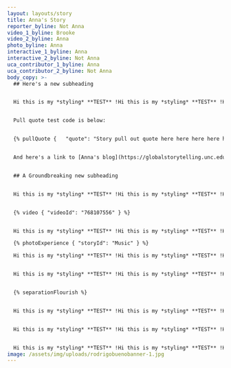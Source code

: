 ```yaml
---
layout: layouts/story
title: Anna's Story
reporter_byline: Not Anna
video_1_byline: Brooke
video_2_byline: Anna
photo_byline: Anna
interactive_1_byline: Anna
interactive_2_byline: Not Anna
uca_contributor_1_byline: Anna
uca_contributor_2_byline: Not Anna
body_copy: >-
  ## Here's a new subheading


  Hi this is my *styling* **TEST** !Hi this is my *styling* **TEST** !Hi this is my *styling* **TEST** !Hi this is my *styling* **TEST** !Hi this is my *styling* **TEST** !Hi this is my *styling* **TEST** !Hi this is my *styling* **TEST** !Hi this is my *styling* **TEST** !Hi this is my *styling* **TEST** !Hi this is my *styling* **TEST** !Hi this is my *styling* **TEST** !


  Pull quote test code is below: 


  {% pullQuote {   "quote": "Story pull out quote here here here here here here here here here here here.",   "attribution": "Jennifer Laurence",   "role": "Actor at Actor Job for Figma Purposes" } %}


  And here's a link to [Anna's blog](https://globalstorytelling.unc.edu/cutaway/terminal-to-terminal/).


  ## A Groundbreaking new subheading


  Hi this is my *styling* **TEST** !Hi this is my *styling* **TEST** !Hi this is my *styling* **TEST** !Hi this is my *styling* **TEST** !Hi this is my *styling* **TEST** !Hi this is my *styling* **TEST** !Hi this is my *styling* **TEST** !Hi this is my *styling* **TEST** !Hi this is my *styling* **TEST** !Hi this is my *styling* **TEST** !Hi this is my *styling* **TEST** !


  {% video { "videoId": "768107556" } %}


  Hi this is my *styling* **TEST** !Hi this is my *styling* **TEST** !Hi this is my *styling* **TEST** !Hi this is my *styling* **TEST** !Hi this is my *styling* **TEST** !Hi this is my *styling* **TEST** !Hi this is my *styling* **TEST** !Hi this is my *styling* **TEST** !Hi this is my *styling* **TEST** !Hi this is my *styling* **TEST** !Hi this is my *styling* **TEST** !

  {% photoExperience { "storyId": "Music" } %}

  Hi this is my *styling* **TEST** !Hi this is my *styling* **TEST** !Hi this is my *styling* **TEST** !Hi this is my *styling* **TEST** !Hi this is my *styling* **TEST** !Hi this is my *styling* **TEST** !Hi this is my *styling* **TEST** !Hi this is my *styling* **TEST** !Hi this is my *styling* **TEST** !Hi this is my *styling* **TEST** !Hi this is my *styling* **TEST** !


  Hi this is my *styling* **TEST** !Hi this is my *styling* **TEST** !Hi this is my *styling* **TEST** !Hi this is my *styling* **TEST** !Hi this is my *styling* **TEST** !Hi this is my *styling* **TEST** !Hi this is my *styling* **TEST** !Hi this is my *styling* **TEST** !Hi this is my *styling* **TEST** !Hi this is my *styling* **TEST** !Hi this is my *styling* **TEST** !


  {% separationFlourish %}


  Hi this is my *styling* **TEST** !Hi this is my *styling* **TEST** !Hi this is my *styling* **TEST** !Hi this is my *styling* **TEST** !Hi this is my *styling* **TEST** !Hi this is my *styling* **TEST** !Hi this is my *styling* **TEST** !Hi this is my *styling* **TEST** !Hi this is my *styling* **TEST** !Hi this is my *styling* **TEST** !Hi this is my *styling* **TEST** !


  Hi this is my *styling* **TEST** !Hi this is my *styling* **TEST** !Hi this is my *styling* **TEST** !Hi this is my *styling* **TEST** !Hi this is my *styling* **TEST** !Hi this is my *styling* **TEST** !Hi this is my *styling* **TEST** !Hi this is my *styling* **TEST** !Hi this is my *styling* **TEST** !Hi this is my *styling* **TEST** !Hi this is my *styling* **TEST** !


  Hi this is my *styling* **TEST** !Hi this is my *styling* **TEST** !Hi this is my *styling* **TEST** !Hi this is my *styling* **TEST** !Hi this is my *styling* **TEST** !Hi this is my *styling* **TEST** !Hi this is my *styling* **TEST** !Hi this is my *styling* **TEST** !Hi this is my *styling* **TEST** !Hi this is my *styling* **TEST** !Hi this is my *styling* **TEST** !
image: /assets/img/uploads/rodrigobuenobanner-1.jpg
---
```

